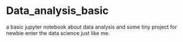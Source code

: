 # Data_analysis_basic
a basic jupyter notebook about data analysis and some tiny project for newbie enter the data science just like me.
